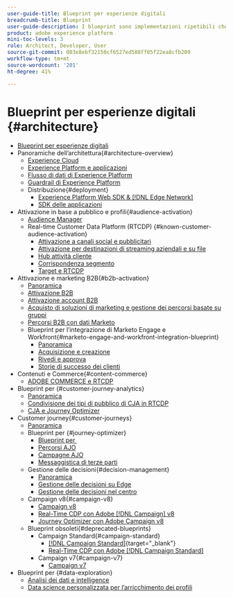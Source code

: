 ```yaml
---
user-guide-title: Blueprint per esperienze digitali
breadcrumb-title: Blueprint
user-guide-description: I blueprint sono implementazioni ripetibili che permettono di risolvere problemi di business noti e contengono diagrammi di architettura, considerazioni tecniche e collegamenti alla documentazione pertinente.
product: adobe experience platform
mini-toc-levels: 3
role: Architect, Developer, User
source-git-commit: 003e8ebf32150cf6527ed588ff05f22ea8cfb209
workflow-type: tm+mt
source-wordcount: '201'
ht-degree: 41%

---
```



# Blueprint per esperienze digitali {#architecture}

+ [Blueprint per esperienze digitali](/help/blueprints/overview.md)
+ Panoramiche dell’architettura{#architecture-overview}
   + [Experience Cloud](/help/blueprints/experience-platform/experience-cloud.md)
   + [Experience Platform e applicazioni](/help/blueprints/experience-platform/platform-applications.md)
   + [Flusso di dati di Experience Platform](/help/blueprints/experience-platform/platform-data-flow.md)
   + [Guardrail di Experience Platform](/help/blueprints/experience-platform/guardrails.md)
   + Distribuzione{#deployment}
      + [Experience Platform Web SDK &amp; [!DNL Edge Network]](/help/blueprints/experience-platform/deployment/websdk.md)
      + [SDK delle applicazioni](/help/blueprints/experience-platform/deployment/appsdk.md)
+ Attivazione in base a pubblico e profili{#audience-activation}
   + [Audience Manager](/help/blueprints/audience-activation/audience-manager.md)
   + Real-time Customer Data Platform (RTCDP) {#known-customer-audience-activation}
      + [Attivazione a canali social e pubblicitari](/help/blueprints/audience-activation/advertising-activation.md)
      + [Attivazione per destinazioni di streaming aziendali e su file](/help/blueprints/audience-activation/enterprise-destinations.md)
      + [Hub attività cliente](/help/blueprints/audience-activation/customer-activity.md)
      + [Corrispondenza segmento](/help/blueprints/audience-activation/segment-match.md)
      + [Target e RTCDP](/help/blueprints/audience-activation/rtcdp-target.md)
+ Attivazione e marketing B2B{#b2b-activation}
   + [Panoramica](/help/blueprints/b2b/overview.md)
   + [Attivazione B2B](/help/blueprints/b2b/b2bactivation.md)
   + [Attivazione account B2B](/help/blueprints/b2b/b2b-account-activation.md)
   + [Acquisto di soluzioni di marketing e gestione dei percorsi basate su gruppi](/help/blueprints/b2b/b2b-buying-group-journeys.md)
   + [Percorsi B2B con dati Marketo](/help/blueprints/b2b/b2b-journeys-with-marketo.md)
   + Blueprint per l’integrazione di Marketo Engage e Workfront{#marketo-engage-and-workfront-integration-blueprint}
      + [Panoramica](/help/blueprints/b2b/marketo-engage-and-workfront-integration-blueprint/overview.md)
      + [Acquisizione e creazione](/help/blueprints/b2b/marketo-engage-and-workfront-integration-blueprint/intake-and-create.md)
      + [Rivedi e approva](/help/blueprints/b2b/marketo-engage-and-workfront-integration-blueprint/review-and-approve-blueprint.md)
      + [Storie di successo dei clienti](/help/blueprints/b2b/marketo-engage-and-workfront-integration-blueprint/customer-success-stories.md)
+ Contenuti e Commerce{#content-commerce}
   + [ADOBE COMMERCE e RTCDP](/help/blueprints/content-commerce/commerce/commerce-rtcdp.md)
+ Blueprint per  {#customer-journey-analytics}
   + [Panoramica](/help/blueprints/customer-journey-analytics/overview.md)
   + [Condivisione dei tipi di pubblico di CJA in RTCDP](/help/blueprints/customer-journey-analytics/cja-rtcdp.md)
   + [CJA e Journey Optimizer](/help/blueprints/customer-journey-analytics/cja-ajo.md)
+ Customer journey{#customer-journeys}
   + [Panoramica](/help/blueprints/customer-journeys/overview.md)
   + Blueprint per  {#journey-optimizer}
      + [Blueprint per  &#x200B;](/help/blueprints/customer-journeys/journey-optimizer/journey-optimizer-overview.md)
      + [Percorsi AJO](/help/blueprints/customer-journeys/journey-optimizer/journey-optimizer-journeys.md)
      + [Campagne AJO](/help/blueprints/customer-journeys/journey-optimizer/journey-optimizer-campaigns.md)
      + [Messaggistica di terze parti](/help/blueprints/customer-journeys/journey-optimizer/3rd-party-messaging.md)
   + Gestione delle decisioni{#decision-management}
      + [Panoramica](/help/blueprints/customer-journeys/decision-management/decision-management-overview.md)
      + [Gestione delle decisioni su Edge](/help/blueprints/customer-journeys/decision-management/decision-management-edge.md)
      + [Gestione delle decisioni nel centro](/help/blueprints/customer-journeys/decision-management/decision-management-hub.md)
   + Campaign v8{#campaign-v8}
      + [Campaign v8](/help/blueprints/customer-journeys/campaign-v8/campaign-v8-overview.md)
      + [Real-Time CDP con Adobe [!DNL Campaign] v8](/help/blueprints/customer-journeys/campaign-v8/rtcdp-and-campaign-v8.md)
      + [Journey Optimizer con Adobe Campaign v8](/help/blueprints/customer-journeys/campaign-v8/ajo-and-campaign-v8.md)
   + Blueprint obsoleti{#deprecated-blueprints}
      + Campaign Standard{#campaign-standard}
         + [[!DNL Campaign Standard]](https://experienceleague.adobe.com/it/docs/campaign-standard){target="_blank"}
         + [Real-Time CDP con Adobe [!DNL Campaign Standard]](https://experienceleague.adobe.com/it/docs/campaign-standard/using/integrating-with-adobe-cloud/adobe-experience-platform/get-started-sources-destinations)
      + Campaign v7{#campaign-v7}
         + [Campaign v7](/help/blueprints/customer-journeys/campaign-v7/campaign-v7-overview.md)
+ Blueprint per {#data-exploration}
   + [Analisi dei dati e intelligence](/help/blueprints/data-insights/analysis.md)
   + [Data science personalizzata per l’arricchimento dei profili](/help/blueprints/data-insights/data-science.md)
